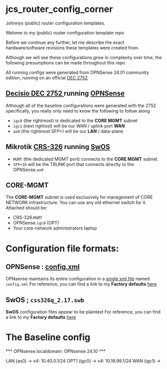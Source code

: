# jcs_router_config_corner
Johnnys (public) router configuration templates.

Welome to my (public) router configuration template repo

Before we continue any further, let me describe the exact hardware/software revisions these templates were created from.

Although we will see these configurations grow in complexity over time, the following presumptions can be made throughout this repo

All running configs were generated from OPNSense 24.01 community edition, running on an official [DEC 2752](https://shop.opnsense.com/product/dec2752-opnsense-rack-security-appliance/)


## [Decisio DEC 2752 ](https://shop.opnsense.com/product/dec2752-opnsense-rack-security-appliance/) running [OPNSense](https://docs.opnsense.org/releases/CE_24.7.html#october-23-2024)

Although all of the baseline configurations were generated with the 2752 specifically, you really only need to know the following to follow along

* `igc0` (the rightmost) is dedicated to the **CORE MGMT** subnet
* `igc1` (next rightost) will be our WAN / uplink port **WAN**
* `ax0`  (the rightmost SFP+) will be our **LAN** / data-plane


## Mikrotik [CRS-326](https://mikrotik.com/product/CRS326-24G-2SplusRM) running [SwOS](https://help.mikrotik.com/docs/spaces/SWOS/pages/328415/SwOS)

* `MGMT` (the dedicated MGMT port) connects to the **CORE MGMT** subnet.
* `SFP+10` will be the TRUNK port that connects directly to the OPNSense.`ax0`

## CORE-MGMT
The **CORE-MGMT** subnet is used exclusively for management of CORE NETWORK infrastructure. You can use any old ethernet switch for it. Attached should be:
* CRS-326.`MGMT` 
* OPNSense.`igc0` (OPT)
* Your core-network administrators laptop


# Configuration file formats:
## OPNSense : [config.xml](https://github.com/mihakralj/opnsense-cli)
OPNsense maintains its entire configuration in a [single xml file](https://forum.opnsense.org/index.php?topic=18193.0) named `config.xml` 
For reference, you can find a link to my __Factory defaults__ [here](configs/OPNSense-config-factory.xml)



## SwOS ; `css326q_2.17.swb`
**SwOS** configuration files appear to be plaintext
For reference, you can find a link to my __Factory defaults__ [here](configs/CSS326Q-config-factory.txt)

# The Baseline config 

*** OPNsense.localdomain: OPNsense 24.10 ***

 LAN (ax0)       -> v4: 10.40.0.1/24
 OPT1 (igc0)     -> v4: 10.19.99.1/24
 WAN (igc1)      -> 

